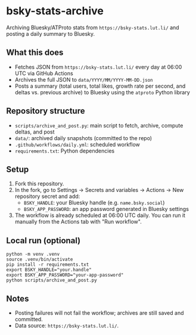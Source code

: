 # bsky-stats-archive

Archiving Bluesky/ATProto stats from `https://bsky-stats.lut.li/` and posting a daily summary to Bluesky.

## What this does
- Fetches JSON from `https://bsky-stats.lut.li/` every day at 06:00 UTC via GitHub Actions
- Archives the full JSON to `data/YYYY/MM/YYYY-MM-DD.json`
- Posts a summary (total users, total likes, growth rate per second, and deltas vs. previous archive) to Bluesky using the `atproto` Python library

## Repository structure
- `scripts/archive_and_post.py`: main script to fetch, archive, compute deltas, and post
- `data/`: archived daily snapshots (committed to the repo)
- `.github/workflows/daily.yml`: scheduled workflow
- `requirements.txt`: Python dependencies

## Setup
1. Fork this repository.
2. In the fork, go to Settings → Secrets and variables → Actions → New repository secret and add:
   - `BSKY_HANDLE`: your Bluesky handle (e.g. `name.bsky.social`)
   - `BSKY_APP_PASSWORD`: an app password generated in Bluesky settings
3. The workflow is already scheduled at 06:00 UTC daily. You can run it manually from the Actions tab with "Run workflow".

## Local run (optional)
```
python -m venv .venv
source .venv/bin/activate
pip install -r requirements.txt
export BSKY_HANDLE="your.handle"
export BSKY_APP_PASSWORD="your-app-password"
python scripts/archive_and_post.py
```

## Notes
- Posting failures will not fail the workflow; archives are still saved and committed.
- Data source: `https://bsky-stats.lut.li/`.
